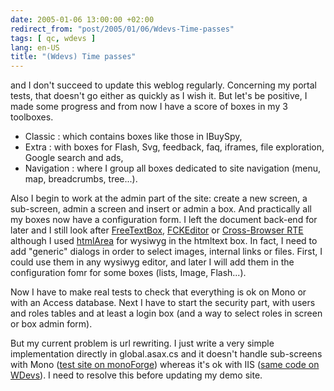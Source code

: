 ```yaml
---
date: 2005-01-06 13:00:00 +02:00
redirect_from: "post/2005/01/06/Wdevs-Time-passes"
tags: [ qc, wdevs ]
lang: en-US
title: "(Wdevs) Time passes"
---
```


and I don't succeed to update this weblog regularly. Concerning my portal
tests, that doesn't go either as quickly as I wish it. But let's be positive, I
made some progress and from now I have a score of boxes in my 3 toolboxes.

* Classic : which contains boxes like those in IBuySpy,
* Extra : with boxes for Flash, Svg, feedback, faq, iframes, file
exploration, Google search and ads,
* Navigation : where I group all boxes dedicated to site navigation
(menu, map, breadcrumbs, tree...).

Also I begin to work at the admin part of the site: create a new screen, a
sub-screen, admin a screen and insert or admin a box. And practically all my
boxes now have a configuration form. I left the document back-end for later and
I still look after [FreeTextBox](http://www.freetextbox.com/),
[FCKEditor](http://www.fckeditor.net/) or [Cross-Browser RTE](http://www.kevinroth.com/rte/demo.htm) although I used
[htmlArea](http://web.archive.org/web/20050205192046/http://www.htmlarea.com/)
for wysiwyg in the htmltext box. In fact, I need to add "generic" dialogs in
order to select images, internal links or files. First, I could use them in any
wysiwyg editor, and later I will add them in the configuration fomr for some
boxes (lists, Image, Flash...).

Now I have to make real tests to check that everything is ok on Mono or with
an Access database. Next I have to start the security part, with users and
roles tables and at least a login box (and a way to select roles in screen or
box admin form).

But my current problem is url rewriting. I just write a very simple
implementation directly in global.asax.cs and it doesn't handle sub-screens
with Mono ([test
site on monoForge](http://web.archive.org/web/20050205192046/http://qctest.monoforge.com/home.aspx)) whereas it's ok with IIS ([same
code on WDevs](http://web.archive.org/web/20050205192046/http://hosting.wdevs.com/michel/home.aspx)). I need to resolve this before updating my demo site.

